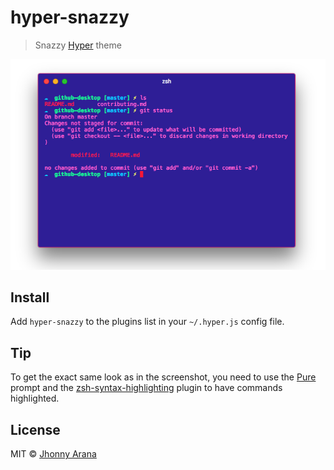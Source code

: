 # hyper-snazzy

> Snazzy [Hyper](https://hyper.is) theme

![](screenshot.png)


## Install

Add `hyper-snazzy` to the plugins list in your `~/.hyper.js` config file.


## Tip

To get the exact same look as in the screenshot, you need to use the [Pure](https://github.com/sindresorhus/pure) prompt and the [zsh-syntax-highlighting](https://github.com/zsh-users/zsh-syntax-highlighting) plugin to have commands highlighted.


## License

MIT © [Jhonny Arana](https://github.com/aranajhonny)
